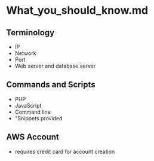 # What_you_should_know.md

## Terminology

* IP
* Network
* Port
* Web server and database server

## Commands and Scripts

* PHP
* JavaScript
* Command line
* "Snippets provided

## AWS Account

* requires credit card for account creation